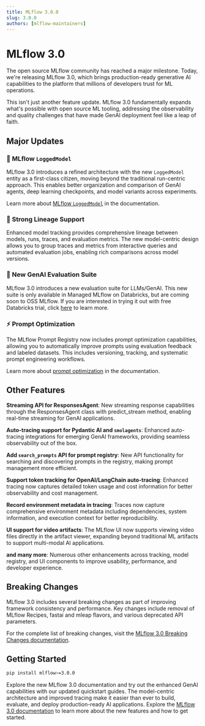 ```yaml
---
title: MLflow 3.0.0
slug: 3.0.0
authors: [mlflow-maintainers]
---
```


# MLflow 3.0

The open source MLflow community has reached a major milestone. Today, we're releasing MLflow 3.0, which brings production-ready generative AI capabilities to the platform that millions of developers trust for ML operations.

This isn't just another feature update. MLflow 3.0 fundamentally expands what's possible with open source ML tooling, addressing the observability and quality challenges that have made GenAI deployment feel like a leap of faith.

## Major Updates

### 🎯 MLflow `LoggedModel`

MLflow 3.0 introduces a refined architecture with the new `LoggedModel` entity as a first-class citizen, moving beyond the traditional run-centric approach. This enables better organization and comparison of GenAI agents, deep learning checkpoints, and model variants across experiments.

Learn more about [MLflow `LoggedModel`](https://mlflow.org/docs/latest/genai/data-model/#mlflow-loggedmodel-model-management) in the documentation.

### 🔗 Strong Lineage Support

Enhanced model tracking provides comprehensive lineage between models, runs, traces, and evaluation metrics. The new model-centric design allows you to group traces and metrics from interactive queries and automated evaluation jobs, enabling rich comparisons across model versions.

<!-- ### Feedback Tracking

Built-in assessment and feedback tracking capabilities allow you to capture both automated and human evaluation feedback directly tied to model executions and traces. This provides a comprehensive view of model performance across different evaluation dimensions. -->

### 🧪 New GenAI Evaluation Suite

MLflow 3.0 introduces a new evaluation suite for LLMs/GenAI. This new suite is only available in Managed MLflow on Databricks, but are coming soon to OSS MLflow. If you are interested in trying it out with free Databricks trial, click [here](https://docs.databricks.com/aws/en/mlflow3/genai/eval-monitor/) to learn more.

### ⚡ Prompt Optimization

The MLflow Prompt Registry now includes prompt optimization capabilities, allowing you to automatically improve prompts using evaluation feedback and labeled datasets. This includes versioning, tracking, and systematic prompt engineering workflows.

Learn more about [prompt optimization](https://mlflow.org/docs/latest/genai/prompt-version-mgmt/prompt-registry/optimize-prompts) in the documentation.

## Other Features

**Streaming API for ResponsesAgent**: New streaming response capabilities through the ResponsesAgent class with predict_stream method, enabling real-time streaming for GenAI applications.

**Auto-tracing support for Pydantic AI and `smolagents`**: Enhanced auto-tracing integrations for emerging GenAI frameworks, providing seamless observability out of the box.

**Add `search_prompts` API for prompt registry**: New API functionality for searching and discovering prompts in the registry, making prompt management more efficient.

**Support token tracking for OpenAI/LangChain auto-tracing**: Enhanced tracing now captures detailed token usage and cost information for better observability and cost management.

**Record environment metadata in tracing**: Traces now capture comprehensive environment metadata including dependencies, system information, and execution context for better reproducibility.

**UI support for video artifacts**: The MLflow UI now supports viewing video files directly in the artifact viewer, expanding beyond traditional ML artifacts to support multi-modal AI applications.

**and many more**: Numerous other enhancements across tracking, model registry, and UI components to improve usability, performance, and developer experience.

## Breaking Changes

MLflow 3.0 includes several breaking changes as part of improving framework consistency and performance. Key changes include removal of MLflow Recipes, fastai and mleap flavors, and various deprecated API parameters.

For the complete list of breaking changes, visit the [MLflow 3.0 Breaking Changes documentation](https://mlflow.org/docs/latest/ml/mlflow-3/breaking-changes).

## Getting Started

```bash
pip install mlflow>=3.0.0
```

Explore the new MLflow 3.0 documentation and try out the enhanced GenAI capabilities with our updated quickstart guides. The model-centric architecture and improved tracing make it easier than ever to build, evaluate, and deploy production-ready AI applications. Explore the [MLflow 3.0 documentation](https://mlflow.org/docs/latest/) to learn more about the new features and how to get started.
